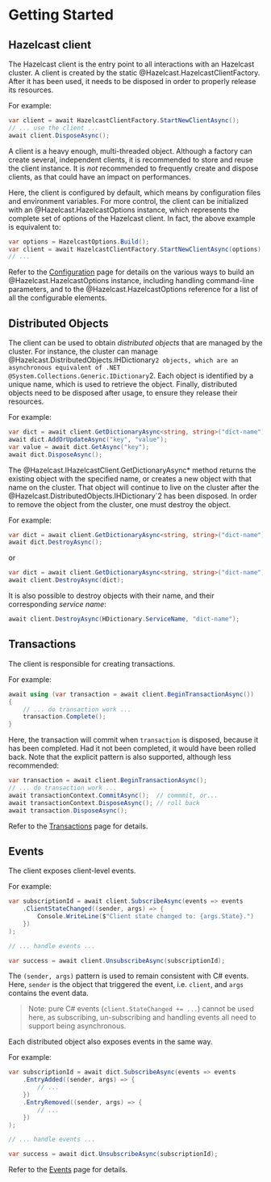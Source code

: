 # Getting Started

## Hazelcast client

The Hazelcast client is the entry point to all interactions with an Hazelcast cluster. A client is created by the static @Hazelcast.HazelcastClientFactory. After it has been used, it needs to be disposed in order to properly release its resources.

For example:

```csharp
var client = await HazelcastClientFactory.StartNewClientAsync();
// ... use the client ...
await client.DisposeAsync();
```

A client is a heavy enough, multi-threaded object. Although a factory can create several, independent clients, it is recommended to store and reuse the client instance. It is *not* recommended to frequently create and dispose clients, as that could have an impact on performances.

Here, the client is configured by default, which means by configuration files and environment variables. For more control, the client can be initialized with an @Hazelcast.HazelcastOptions instance, which represents the complete set of options of the Hazelcast
client. In fact, the above example is equivalent to:

```csharp
var options = HazelcastOptions.Build();
var client = await HazelcastClientFactory.StartNewClientAsync(options);
// ...
```


Refer to the [Configuration](configuration.md) page for details on the various ways to build an @Hazelcast.HazelcastOptions instance, including handling command-line parameters, and to the @Hazelcast.HazelcastOptions reference for a list of all the configurable elements.

## Distributed Objects

The client can be used to obtain *distributed objects* that are managed by the cluster. For instance, the cluster can manage @Hazelcast.DistributedObjects.IHDictionary`2 objects, which are an asynchronous equivalent of .NET @System.Collections.Generic.IDictionary`2. Each object is identified by a unique name, which is used to retrieve the object. Finally, distributed objects need to be disposed after usage, to ensure they release their resources.

For example:

```csharp
var dict = await client.GetDictionaryAsync<string, string>("dict-name");
await dict.AddOrUpdateAsync("key", "value");
var value = await dict.GetAsync("key");
await dict.DisposeAsync();
```

The @Hazelcast.IHazelcastClient.GetDictionaryAsync* method returns the existing object with the specified name, or creates a new object with that name on the cluster. That object will continue to live on the cluster after the @Hazelcast.DistributedObjects.IHDictionary`2 has been disposed. In order to remove the object from the cluster, one must destroy the object.

For example:

```csharp
var dict = await client.GetDictionaryAsync<string, string>("dict-name");
await dict.DestroyAsync();
```

or 

```csharp
var dict = await client.GetDictionaryAsync<string, string>("dict-name");
await client.DestroyAsync(dict);
```

It is also possible to destroy objects with their name, and their corresponding *service name*:

```csharp
await client.DestroyAsync(HDictionary.ServiceName, "dict-name");
```

## Transactions

The client is responsible for creating transactions.

For example:

```csharp
await using (var transaction = await client.BeginTransactionAsync())
{
    // ... do transaction work ...
    transaction.Complete();
}
```

Here, the transaction will commit when `transaction` is disposed, because it has been completed. Had it not been completed, it would have been rolled back. Note that the explicit pattern is also supported, although less recommended:

```csharp
var transaction = await client.BeginTransactionAsync();
// ... do transaction work ...
await transactionContext.CommitAsync();  // commmit, or...
await transactionContext.DisposeAsync(); // roll back
await transaction.DisposeAsync();
```

Refer to the [Transactions](transactions.md) page for details.

## Events

The client exposes client-level events.

For example:

```csharp
var subscriptionId = await client.SubscribeAsync(events => events
    .ClientStateChanged((sender, args) => {
        Console.WriteLine($"Client state changed to: {args.State}.")
    })
);

// ... handle events ...

var success = await client.UnsubscribeAsync(subscriptionId);
```

The `(sender, args)` pattern is used to remain consistent with C# events. Here, `sender` is the object that triggered the event, i.e. `client`, and `args` contains the event data.

> Note: pure C# events (`client.StateChanged += ...`) cannot be used here, as subscribing, un-subscribing and handling events all need to support being asynchronous.

Each distributed object also exposes events in the same way.

For example:

```csharp
var subscriptionId = await dict.SubscribeAsync(events => events
    .EntryAdded((sender, args) => {
        // ...
    })
    .EntryRemoved((sender, args) => {
        // ...
    })
);

// ... handle events ...

var success = await dict.UnsubscribeAsync(subscriptionId);
```

Refer to the [Events](events.md) page for details.